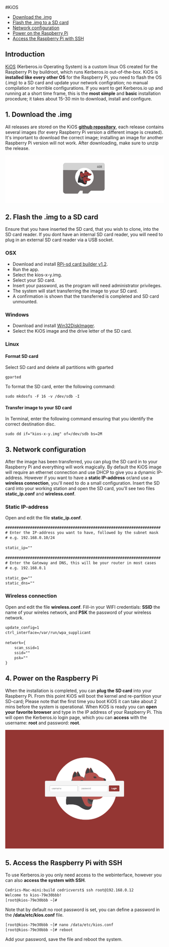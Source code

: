#KiOS

* [Download the .img](#download)
* [Flash the .img to a SD card](#flash)
* [Network configuration](#network)
* [Power on the Raspberry Pi](#poweron)
* [Access the Raspberry Pi with SSH](#access)

## Introduction 

[KiOS](https://github.com/kerberos-io/kios) (Kerberos.io Operating System) is a custom linux OS created for the Raspberry Pi by buildroot, which runs Kerberos.io out-of-the-box. KiOS is **installed like every other OS** for the Raspberry Pi, you need to flash the OS (.img) to a SD card and update your network configration; no manual compilation or horrible configurations. If you want to get Kerberos.io up and running at a short time frame, this is the **most simple** and **basic** installation procedure; it takes about 15-30 min to download, install and configure.

<a name="download"></a>
## 1. Download the .img

All releases are stored on the KiOS [**github repository**](https://github.com/kerberos-io/kios), each release contains several images (for every Raspberry Pi version a different image is created). It's important to download the correct image; installing an image for another Raspberry Pi version will not work. After downloading, make sure to unzip the release.

[![Download KiOS](2_kerberos-image.png)](https://github.com/kerberos-io/kios/releases)

<a name="flash"></a>
## 2. Flash the .img to a SD card

Ensure that you have inserted the SD card, that you wish to clone, into the SD card reader. If you dont have an internal SD card reader, you will need to plug in an external SD card reader via a USB socket.

### OSX

* Download and install [RPi-sd card builder v1.2](https://mega.co.nz/#!PZc2HTTQ!eD9dtFpoKnbZqP1hkvrv43_Pvc9xadMVxRP2K-M8n88).
* Run the app.
* Select the kios-x-y.img.
* Select your SD card.
* Insert your password, as the program will need administrator privileges.
* The system will start transferring the image to your SD card.
* A confirmation is shown that the transferred is completed and SD card unmounted.

### Windows

* Download and install [Win32DiskImager](http://sourceforge.net/projects/win32diskimager/files/latest/download).
* Select the KiOS image and the drive letter of the SD card.

### Linux

#### Format SD card

Select SD card and delete all partitions with gparted

	gparted

To format the SD card, enter the following command:

	sudo mkdosfs -F 16 -v /dev/sdb -I

#### Transfer image to your SD card

In Terminal, enter the following command ensuring that you identify the correct destination disc.

	sudo dd if="kios-x-y.img" of=/dev/sdb bs=2M

<a name="network"></a>
## 3. Network configuration

After the image has been transferred, you can plug the SD card in to your Raspberry Pi and everything will work magically. By default the KiOS image will require an ethernet connection and use DHCP to give you a dynamic IP-address. However if you want to have a **static IP-address** or/and use a **wireless connection**, you'll need to do a small configuration. Insert the SD card into your working station and open the SD card, you'll see two files **static_ip.conf** and **wireless.conf**.

### Static IP-address

Open and edit the file **static_ip.conf**.

	#####################################################################
	# Enter the IP-address you want to have, followed by the subnet mask
	# e.g. 192.168.0.10/24

	static_ip=""

	#####################################################################
	# Enter the Gateway and DNS, this will be your router in most cases
	# e.g. 192.168.0.1

	static_gw=""
	static_dns=""
    
### Wireless connection

Open and edit the file **wireless.conf**. Fill-in your WIFI credentials: **SSID** the name of your wireles network, and **PSK** the password of your wireless network.

	update_config=1
	ctrl_interface=/var/run/wpa_supplicant

	network={
    	scan_ssid=1
    	ssid=""
    	psk=""
    }

<a name="poweron"></a>
## 4. Power on the Raspberry Pi

When the installation is completed, you can **plug the SD card** into your Raspberry Pi. From this point KiOS will boot the kernel and re-partition your SD-card; Please note that the first time you boot KiOS it can take about 2 mins before the system is operational. When KiOS is ready you can **open your favorite browser** and type in the IP address of your Raspberry Pi. This will open the Kerberos.io login page, which you can **access** with the username: **root** and password: **root**.

![Login page kerberos.io webinterface](1_how-to-access.png)

<a name="access"></a>
## 5. Access the Raspberry Pi with SSH

To use Kerberos.io you only need access to the webinterface, however you can also **access the system with SSH**.

    Cedrics-Mac-mini:build cedricverst$ ssh root@192.168.0.12
    Welcome to kios-79e30bbb!
    [root@kios-79e30bbb ~]# 

Note that by default no root password is set, you can define a password in the **/data/etc/kios.conf** file.

    [root@kios-79e30bbb ~]# nano /data/etc/kios.conf
    [root@kios-79e30bbb ~]# reboot
    
Add your password, save the file and reboot the system. 
